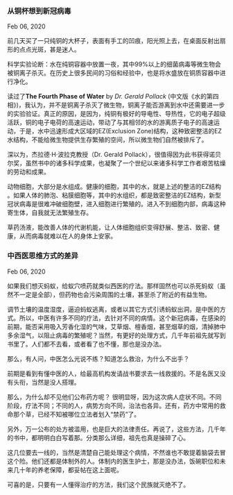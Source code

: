 ### 从铜杯想到新冠病毒
Feb 06, 2020


前几天买了一只纯铜的大杯子，表面有手工的凹痕，阳光照上去，在桌面反射出扇形的点点光斑，甚是迷人。

科学实验论断：水在纯铜容器中放置一夜，其中99%以上的细菌病毒等微生物会被铜离子杀灭。在历史上很多民间的习俗和经验中，也是将水盛放在铜质容器中进行净化。

读过了**The Fourth Phase of Water** by _Dr. Gerald Pollack_ (中文版《水的第四相》)，我认为，并不是铜离子杀灭了微生物，铜离子能否游离到水中还需要进一步的实验验证。真正的原因，是因为，纯铜有极好的导电性、导热性，它的电子超级活跃，铜的电子电荷的高速运动，带动了与其相邻的水的游离质子电子的高速运动，于是，水中迅速形成大区域的EZ(Exclusion Zone)结构，这种致密整洁的EZ水结构，不能给微生物提供生存繁殖的空间，所以微生物们自然被排斥了。

深以为，杰拉德·H·波拉克教授（Dr. Gerald Pollack），很值得因为此书获得诺贝尔奖，虽然书中的诸多科学成果，也凝聚了一个世纪以来诸多科学工作者艰苦枯燥的劳动和成果。

动物细胞，大部分是水组成。健康的细胞，其中的水，就是上述的整洁的EZ结构 。如果人体的肺泡、粘膜细胞等，其中的水组织，都是致密整洁的EZ结构，新型冠状病毒是很难冲破细胞壁，进入细胞进行繁殖的。进入不到细胞内部，病毒这种寄生体，自我就无法繁殖生存。

草药汤液，能改善人体的代谢机能，让人体细胞组织变得舒展、整洁、致密、健康，从而病毒就难以在人的身体上安家。



### 中西医思维方式的差异
Feb 06, 2020

如果我们想灭蚂蚁，给蚁穴喷药就类似西医的疗法。那样固然也可以杀死蚂蚁（虽然不一定是全部），但药物也会污染周围的土壤，甚至杀了附近的有益生物。

调节土壤的温度湿度，逼迫蚂蚁逃离，或者以其它方式引诱蚂蚁出洞，是中医的方式。所以，中医有许多不同的疗法，去针对不同的病情。这个新冠病毒，在感染的前期，能否采用吸入芳香化湿的气味，艾草烟、檀香烟，甚至烟草的烟，清掉肺中多余湿气，以阻止病毒的繁殖呢？当然，有更好的处理方式，几千年前祖先就写到书里了。人们都不去看，或者看了也不懂，那也是没办法。

那么，有人问，中医怎么光说不练？知道怎么救治，为什么不出手？

前期是看到有懂中医的人，给最高机构发请战书要求去一线救援的。不是名医又没有头衔，当然是没人搭理。

那么，为什么却不见他们公布药方呢？ 很明显呀，因为这次病人症状不同。不同阶段，疗法不同；不同的人，病势方向不同，治法也各异。还有，药方中常用的救命那个草，已经不知被哪位立法者划入“禁药”了。

另外，万一公布的处方被滥用，也是巨大的法律责任。再说了，这些方法，几千年的书中，都明明白白写着那。分类那么详细，祖先也真是操碎了心。

这几位要去一线的，当然是清楚自己能处理这个病情，不然谁也不敢提着脑袋去冒这个险。他们还都是体制外的人。体制内的医生护士，那是没办法，饭碗职位和未来几十年的养老保障，都妥帖在这上面呢。

可喜的是，只要有一人懂得治疗的方法，我们这个民族就灭绝不了。
